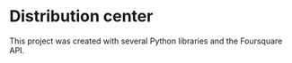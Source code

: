 # Distribution center

This project was created with several Python libraries and the Foursquare API.